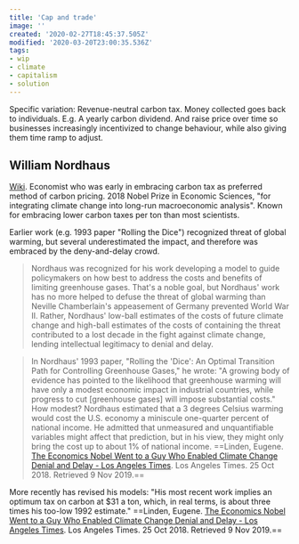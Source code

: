 ```yaml
---
title: 'Cap and trade'
image: ''
created: '2020-02-27T18:45:37.505Z'
modified: '2020-03-20T23:00:35.536Z'
tags:
- wip
- climate
- capitalism
- solution
---
```



Specific variation: Revenue-neutral carbon tax. Money collected goes back to individuals. E.g. A yearly carbon dividend. And raise price over time so businesses increasingly incentivized to change behaviour, while also giving them time ramp to adjust.

## William Nordhaus

[Wiki](https://en.wikipedia.org/wiki/William_Nordhaus). Economist who was early in embracing carbon tax as preferred method of carbon pricing. 2018 Nobel Prize in Economic Sciences, "for integrating climate change into long-run macroeconomic analysis". Known for embracing lower carbon taxes per ton than most scientists.

Earlier work (e.g. 1993 paper "Rolling the Dice") recognized threat of global warming, but several underestimated the impact, and therefore was embraced by the deny-and-delay crowd.

> Nordhaus was recognized for his work developing a model to guide policymakers on how best to address the costs and benefits of limiting greenhouse gases. That's a noble goal, but Nordhaus' work has no more helped to defuse the threat of global warming than Neville Chamberlain's appeasement of Germany prevented World War II. Rather, Nordhaus' low-ball estimates of the costs of future climate change and high-ball estimates of the costs of containing the threat contributed to a lost decade in the fight against climate change, lending intellectual legitimacy to denial and delay.

> In Nordhaus' 1993 paper, "Rolling the 'Dice': An Optimal Transition Path for Controlling Greenhouse Gases," he wrote: "A growing body of evidence has pointed to the likelihood that greenhouse warming will have only a modest economic impact in industrial countries, while progress to cut \[greenhouse gases\] will impose substantial costs." How modest? Nordhaus estimated that a 3 degrees Celsius warming would cost the U.S. economy a miniscule one-quarter percent of national income. He admitted that unmeasured and unquantifiable variables might affect that prediction, but in his view, they might only bring the cost up to about 1% of national income. ==<span class='citation' title='Citation'><span class='cite-author' title='Authors'>Linden, Eugene.</span> <span class='cite-title' title='Title'><a href='https://www.latimes.com/opinion/op-ed/la-oe-linden-nobel-economics-mistake-20181025-story.html'>The Economics Nobel Went to a Guy Who Enabled Climate Change Denial and Delay - Los Angeles Times</a>.</span> <span class='cite-container' title='Newspaper'>Los Angeles Times.</span> <span class='cite-issued' title='Issued'>25 Oct 2018.</span> <span class='cite-accessed' title='Accessed'>Retrieved 9 Nov 2019.</span></span>==

More recently has revised his models: "His most recent work implies an optimum tax on carbon at \$31 a ton, which, in real terms, is about three times his too-low 1992 estimate." ==<span class='citation' title='Citation'><span class='cite-author' title='Authors'>Linden, Eugene.</span> <span class='cite-title' title='Title'><a href='https://www.latimes.com/opinion/op-ed/la-oe-linden-nobel-economics-mistake-20181025-story.html'>The Economics Nobel Went to a Guy Who Enabled Climate Change Denial and Delay - Los Angeles Times</a>.</span> <span class='cite-container' title='Newspaper'>Los Angeles Times.</span> <span class='cite-issued' title='Issued'>25 Oct 2018.</span> <span class='cite-accessed' title='Accessed'>Retrieved 9 Nov 2019.</span></span>==

